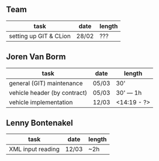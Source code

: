 Team
---
| task | date | length |
|---|---|---|
| setting up GIT & CLion | 28/02 |???|


Joren Van Borm
---
| task | date | length |
|---|---|---|
| general (GIT) maintenance | 05/03 | 30' |
| vehicle header (by contract) | 05/03 | 30' — 1h |
| vehicle implementation | 12/03 | <14:19 - ?> |


Lenny Bontenakel
---
| task | date | length |
|---|---|---|
| XML input reading | 12/03 | ~2h |
